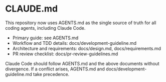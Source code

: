# CLAUDE.md

This repository now uses AGENTS.md as the single source of truth for all coding agents, including Claude Code.

- Primary guide: see AGENTS.md
- Workflow and TDD details: docs/development-guideline.md
- Architecture and requirements: docs/design.md, docs/requirements.md
- PR review checklist: docs/pr-review-guidelines.md

Claude Code should follow AGENTS.md and the above documents without divergence. If a conflict arises, AGENTS.md and docs/development-guideline.md take precedence.
